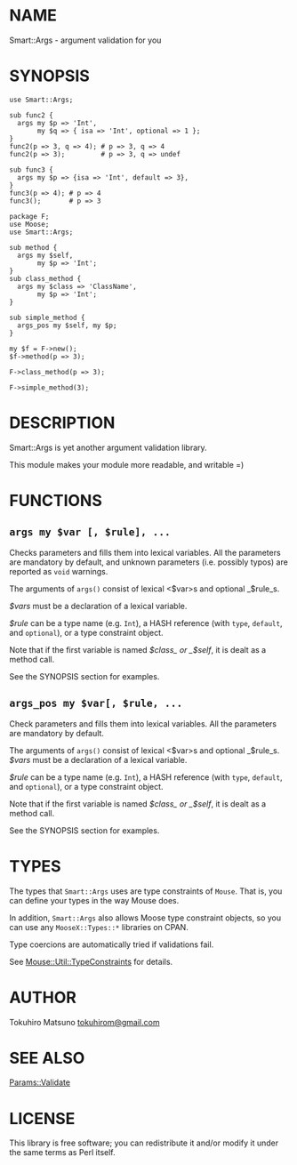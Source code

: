 # NAME

Smart::Args - argument validation for you

# SYNOPSIS

    use Smart::Args;

    sub func2 {
      args my $p => 'Int',
           my $q => { isa => 'Int', optional => 1 };
    }
    func2(p => 3, q => 4); # p => 3, q => 4
    func2(p => 3);         # p => 3, q => undef

    sub func3 {
      args my $p => {isa => 'Int', default => 3},
    }
    func3(p => 4); # p => 4
    func3();       # p => 3

    package F;
    use Moose;
    use Smart::Args;

    sub method {
      args my $self,
           my $p => 'Int';
    }
    sub class_method {
      args my $class => 'ClassName',
           my $p => 'Int';
    }

    sub simple_method {
      args_pos my $self, my $p;
    }

    my $f = F->new();
    $f->method(p => 3);

    F->class_method(p => 3);

    F->simple_method(3);

# DESCRIPTION

Smart::Args is yet another argument validation library.

This module makes your module more readable, and writable =)

# FUNCTIONS

## `args my $var [, $rule], ...`

Checks parameters and fills them into lexical variables. All the parameters
are mandatory by default, and unknown parameters (i.e. possibly typos) are
reported as `void` warnings.

The arguments of `args()` consist of lexical <$var>s and optional _$rule_s.

_$vars_ must be a declaration of a lexical variable.

_$rule_ can be a type name (e.g. `Int`), a HASH reference (with
`type`, `default`, and `optional`), or a type constraint object.

Note that if the first variable is named _$class_ or _$self_, it
is dealt as a method call.

See the SYNOPSIS section for examples.

## `args_pos my $var[, $rule, ...`

Check parameters and fills them into lexical variables. All the parameters
are mandatory by default.

The arguments of `args()` consist of lexical <$var>s and optional _$rule_s.
_$vars_ must be a declaration of a lexical variable.

_$rule_ can be a type name (e.g. `Int`), a HASH reference (with
`type`, `default`, and `optional`), or a type constraint object.

Note that if the first variable is named _$class_ or _$self_, it
is dealt as a method call.

See the SYNOPSIS section for examples.

# TYPES

The types that `Smart::Args` uses are type constraints of `Mouse`.
That is, you can define your types in the way Mouse does.

In addition, `Smart::Args` also allows Moose type constraint objects,
so you can use any `MooseX::Types::*` libraries on CPAN.

Type coercions are automatically tried if validations fail.

See [Mouse::Util::TypeConstraints](http://search.cpan.org/perldoc?Mouse::Util::TypeConstraints) for details.

# AUTHOR

Tokuhiro Matsuno <tokuhirom@gmail.com>

# SEE ALSO

[Params::Validate](http://search.cpan.org/perldoc?Params::Validate)

# LICENSE

This library is free software; you can redistribute it and/or modify
it under the same terms as Perl itself.
